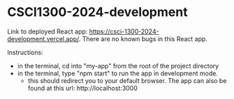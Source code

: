 # CSCI1300-2024-development

Link to deployed React app: https://csci-1300-2024-development.vercel.app/.
There are no known bugs in this React app.

Instructions:
- in the terminal, cd into "my-app" from the root of the project directory
- in the terminal, type "npm start" to run the app in development mode.
    - this should redirect you to your default browser. The app can also be found at this url: http://localhost:3000


